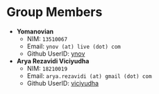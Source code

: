 Group Members
=============

+   __Yomanovian__
    -   NIM: `13510067`
    -   Email: `ynov (at) live (dot) com`
    -   Github UserID: [ynov](https://github.com/ynov/)
+   __Arya Rezavidi Viciyudha__
    -   NIM: `18210019`
    -   Email: `arya.rezavidi (at) gmail (dot) com`
    -   Github UserID: [viciyudha](https://github.com/viciyudha)

